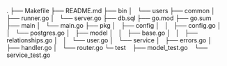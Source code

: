 .
├── Makefile
├── README.md
├── bin
│   └── users
├── common
│   ├── runner.go
│   └── server.go
├── db.sql
├── go.mod
├── go.sum
├── main
│   └── main.go
├── pkg
│   ├── config
│   │   ├── config.go
│   │   └── postgres.go
│   ├── model
│   │   ├── base.go
│   │   ├── relationships.go
│   │   └── user.go
│   └── service
│       ├── errors.go
│       ├── handler.go
│       └── router.go
└─ test
    ├── model_test.go
    └── service_test.go

